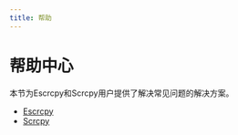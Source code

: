 ```yaml
---
title: 帮助
---
```


# 帮助中心

本节为Escrcpy和Scrcpy用户提供了解决常见问题的解决方案。

- [Escrcpy](/help/escrcpy)
- [Scrcpy](/help/scrcpy)
